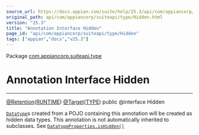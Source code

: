 ```yaml
---
source_url: https://docs.appian.com/suite/help/25.3/api/com/appiancorp/suiteapi/type/Hidden.html
original_path: api/com/appiancorp/suiteapi/type/Hidden.html
version: "25.3"
title: "Annotation Interface Hidden"
page_id: "api/com/appiancorp/suiteapi/type/Hidden"
tags: ["appian","docs","v25.3"]
---
```



Package [com.appiancorp.suiteapi.type](package-summary.html)

# Annotation Interface Hidden

* * *

[@Retention](https://docs.oracle.com/en/java/javase/17/docs/api/java.base/java/lang/annotation/Retention.html "class or interface in java.lang.annotation")([RUNTIME](https://docs.oracle.com/en/java/javase/17/docs/api/java.base/java/lang/annotation/RetentionPolicy.html#RUNTIME "class or interface in java.lang.annotation")) [@Target](https://docs.oracle.com/en/java/javase/17/docs/api/java.base/java/lang/annotation/Target.html "class or interface in java.lang.annotation")([TYPE](https://docs.oracle.com/en/java/javase/17/docs/api/java.base/java/lang/annotation/ElementType.html#TYPE "class or interface in java.lang.annotation")) public @interface Hidden

[`Datatype`](Datatype.html "class in com.appiancorp.suiteapi.type")s created from a POJO containing this annotation will be created as hidden data types. This annotation is not automatically inherited to subclasses. See [`DatatypeProperties.isHidden()`](DatatypeProperties.html#isHidden\(\))